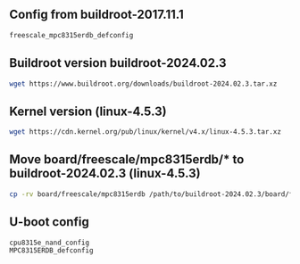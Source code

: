
## Config from buildroot-2017.11.1

```txt
freescale_mpc8315erdb_defconfig
```

## Buildroot version buildroot-2024.02.3

```bash
wget https://www.buildroot.org/downloads/buildroot-2024.02.3.tar.xz
```

## Kernel version (linux-4.5.3)

```bash
wget https://cdn.kernel.org/pub/linux/kernel/v4.x/linux-4.5.3.tar.xz
```

## Move board/freescale/mpc8315erdb/* to buildroot-2024.02.3 (linux-4.5.3)

```bash
cp -rv board/freescale/mpc8315erdb /path/to/buildroot-2024.02.3/board/freescale/
```

## U-boot config

```txt
cpu8315e_nand_config
MPC8315ERDB_defconfig
```

